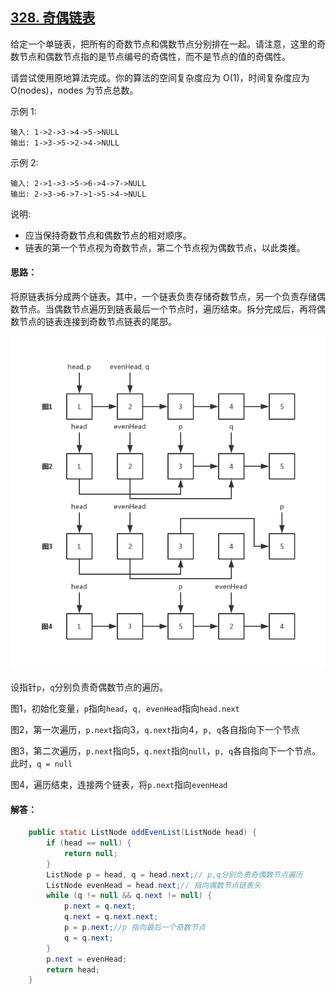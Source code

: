 ## [328. 奇偶链表](https://leetcode-cn.com/problems/odd-even-linked-list/)
给定一个单链表，把所有的奇数节点和偶数节点分别排在一起。请注意，这里的奇数节点和偶数节点指的是节点编号的奇偶性，而不是节点的值的奇偶性。

请尝试使用原地算法完成。你的算法的空间复杂度应为 O(1)，时间复杂度应为 O(nodes)，nodes 为节点总数。

示例 1:
```
输入: 1->2->3->4->5->NULL
输出: 1->3->5->2->4->NULL
```
示例 2:
```
输入: 2->1->3->5->6->4->7->NULL 
输出: 2->3->6->7->1->5->4->NULL
```
说明:

* 应当保持奇数节点和偶数节点的相对顺序。
* 链表的第一个节点视为奇数节点，第二个节点视为偶数节点，以此类推。

#### 思路：
将原链表拆分成两个链表。其中，一个链表负责存储奇数节点，另一个负责存储偶数节点。当偶数节点遍历到链表最后一个节点时，遍历结束。拆分完成后，再将偶数节点的链表连接到奇数节点链表的尾部。

![链表拆分](../img/odd_even_linkedlist.png)

设指针`p`，`q`分别负责奇偶数节点的遍历。

图1，初始化变量，`p`指向`head`，`q, evenHead`指向`head.next`

图2，第一次遍历，`p.next`指向3，`q.next`指向4，`p, q`各自指向下一个节点

图3，第二次遍历，`p.next`指向5，`q.next`指向`null`，`p, q`各自指向下一个节点。此时，`q = null`

图4，遍历结束，连接两个链表，将`p.next`指向`evenHead`

#### 解答：
```Java
    public static ListNode oddEvenList(ListNode head) {
        if (head == null) {
            return null;
        }
        ListNode p = head, q = head.next;// p,q分别负责奇偶数节点遍历
        ListNode evenHead = head.next;// 指向偶数节点链表头
        while (q != null && q.next != null) {
            p.next = q.next;
            q.next = q.next.next;
            p = p.next;//p 指向最后一个奇数节点
            q = q.next;
        }
        p.next = evenHead;
        return head;
    }
```